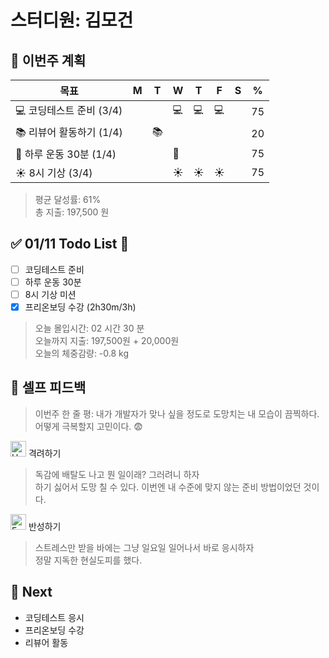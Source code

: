# 스터디원: 김모건

## 🚀 이번주 계획

| 목표                     | M   | T   | W   | T   | F   | S   | %   |
| ------------------------ | --- | --- | --- | --- | --- | --- | --- |
| 💻 코딩테스트 준비 (3/4) |     |     | 💻  | 💻  | 💻  |     | 75  |
| 📚 리뷰어 활동하기 (1/4) |     | 📚  |     |     |     |     | 20  |
| 💪 하루 운동 30분 (1/4)  |     |     | 💪  |     |     |     | 75  |
| ☀️ 8시 기상 (3/4)        |     |     | ☀️  | ☀️  | ☀️  |     | 75  |

> 평균 달성률: 61% <br>
> 총 지출: 197,500 원 <br>

## ✅ 01/11 Todo List 🌅

- [ ] 코딩테스트 준비
- [ ] 하루 운동 30분
- [ ] 8시 기상 미션
- [x] 프리온보딩 수강 (2h30m/3h)

> 오늘 몰입시간: 02 시간 30 분<br>
> 오늘까지 지출: 197,500원 + 20,000원<br>
> 오늘의 체중감량: -0.8 kg

## 🎉 셀프 피드백

> 이번주 한 줄 평: 내가 개발자가 맞나 싶을 정도로 도망치는 내 모습이 끔찍하다. 어떻게 극복할지 고민이다. 😨

<img src="https://raw.githubusercontent.com/Tarikul-Islam-Anik/Animated-Fluent-Emojis/master/Emojis/Smilies/Hugging%20Face.png" alt="Hugging Face" width="25" height="25"> 격려하기</img>

> 독감에 배탈도 나고 뭔 일이래? 그러려니 하자 <br>
> 하기 싫어서 도망 칠 수 있다. 이번엔 내 수준에 맞지 않는 준비 방법이었던 것이다. <br>

<img src="https://raw.githubusercontent.com/Tarikul-Islam-Anik/Animated-Fluent-Emojis/master/Emojis/Smilies/Face%20with%20Monocle.png" alt="Face with Monocle" width="25" height="25"> 반성하기</img>

> 스트레스만 받을 바에는 그냥 일요일 일어나서 바로 응시하자 <br>
> 정말 지독한 현실도피를 했다. <br>

## 🌱 Next

- 코딩테스트 응시
- 프리온보딩 수강
- 리뷰어 활동
